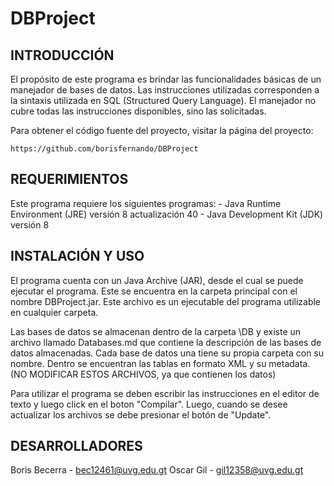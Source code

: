# DBProject

INTRODUCCIÓN
----------------------------------------
El propósito de este programa es brindar las funcionalidades básicas de un manejador de bases de datos. Las instrucciones utilizadas corresponden a la sintaxis utilizada en SQL (Structured Query Language). El manejador no cubre todas las instrucciones disponibles, sino las solicitadas.

Para obtener el código fuente del proyecto, visitar la página del proyecto:

	https://github.com/borisfernando/DBProject
	

REQUERIMIENTOS
-----------------------------------------
Este programa requiere los siguientes programas:
	- Java Runtime Environment (JRE) versión 8 actualización 40
	- Java Development Kit (JDK) versión 8


INSTALACIÓN Y USO
-----------------------------------------
El programa cuenta con un Java Archive (JAR), desde el cual se puede ejecutar el programa. Este se encuentra en la carpeta principal con el nombre DBProject.jar. Este archivo es un ejecutable del programa utilizable en cualquier carpeta.

Las bases de datos se almacenan dentro de la carpeta \DB y existe un archivo llamado Databases.md que contiene la descripción de las bases de datos almacenadas. Cada base de datos una tiene su propia carpeta con su nombre. Dentro se encuentran las tablas en formato XML y su metadata. (NO MODIFICAR ESTOS ARCHIVOS, ya que contienen los datos)

Para utilizar el programa se deben escribir las instrucciones en el editor de texto y luego click en el boton "Compilar". Luego, cuando se desee actualizar los archivos se debe presionar el botón de "Update".

DESARROLLADORES
-----------------------------------------
Boris Becerra - bec12461@uvg.edu.gt
Oscar Gil - gil12358@uvg.edu.gt